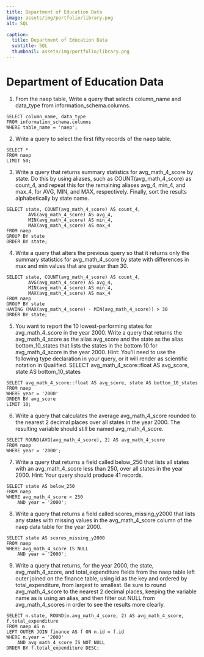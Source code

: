 ```yaml
---
title: Department of Education Data
image: assets/img/portfolio/library.png
alt: SQL

caption:
  title: Department of Education Data
  subtitle: SQL
  thumbnail: assets/img/portfolio/library.png
---
```


# Department of Education Data

1. From the naep table, Write a query that selects column_name and data_type from information_schema.columns.  
```
SELECT column_name, data_type
FROM information_schema.columns
WHERE table_name = 'naep';
```

2. Write a query to select the first fifty records of the naep table.  
```
SELECT *
FROM naep
LIMIT 50;
```

3. Write a query that returns summary statistics for avg_math_4_score by state. Do this by using aliases, such as COUNT(avg_math_4_score) as count_4, and repeat this for the remaining aliases avg_4, min_4, and max_4, for AVG, MIN, and MAX, respectively. Finally, sort the results alphabetically by state name.  
```
SELECT state, COUNT(avg_math_4_score) AS count_4,
		AVG(avg_math_4_score) AS avg_4,
		MIN(avg_math_4_score) AS min_4,
		MAX(avg_math_4_score) AS max_4
FROM naep
GROUP BY state
ORDER BY state;
```

4. Write a query that alters the previous query so that it returns only the summary statistics for avg_math_4_score by state with differences in max and min values that are greater than 30.  
```
SELECT state, COUNT(avg_math_4_score) AS count_4,
		AVG(avg_math_4_score) AS avg_4,
		MIN(avg_math_4_score) AS min_4,
		MAX(avg_math_4_score) AS max_4
FROM naep
GROUP BY state
HAVING (MAX(avg_math_4_score) - MIN(avg_math_4_score)) > 30
ORDER BY state;
```

5. You want to report the 10 lowest-performing states for avg_math_4_score in the year 2000. Write a query that returns the avg_math_4_score as the alias avg_score and the state as the alias bottom_10_states that lists the states in the bottom 10 for avg_math_4_score in the year 2000. Hint: You'll need to use the following type declaration in your query, or it will render as scientific notation in Qualified. SELECT avg_math_4_score::float AS avg_score, state AS bottom_10_states  
```
SELECT avg_math_4_score::float AS avg_score, state AS bottom_10_states
FROM naep
WHERE year = '2000'
ORDER BY avg_score
LIMIT 10;
```

6. Write a query that calculates the average avg_math_4_score rounded to the nearest 2 decimal places over all states in the year 2000. The resulting variable should still be named avg_math_4_score.  
```
SELECT ROUND(AVG(avg_math_4_score), 2) AS avg_math_4_score
FROM naep
WHERE year = '2000';
```

7. Write a query that returns a field called below_250 that lists all states with an avg_math_4_score less than 250, over all states in the year 2000. Hint: Your query should produce 41 records.  
```
SELECT state AS below_250
FROM naep
WHERE avg_math_4_score < 250
    AND year = '2000';
```

8. Write a query that returns a field called scores_missing_y2000 that lists any states with missing values in the avg_math_4_score column of the naep data table for the year 2000.  
```
SELECT state AS scores_missing_y2000
FROM naep
WHERE avg_math_4_score IS NULL
    AND year = '2000';
```

9. Write a query that returns, for the year 2000, the state, avg_math_4_score, and total_expenditure fields from the naep table left outer joined on the finance table, using id as the key and ordered by total_expenditure, from largest to smallest. Be sure to round avg_math_4_score to the nearest 2 decimal places, keeping the variable name as is using an alias, and then filter out NULL from avg_math_4_scores in order to see the results more clearly.  
```
SELECT n.state, ROUND(n.avg_math_4_score, 2) AS avg_math_4_score, f.total_expenditure
FROM naep AS n
LEFT OUTER JOIN finance AS f ON n.id = f.id
WHERE n.year = '2000'
    AND avg_math_4_score IS NOT NULL
ORDER BY f.total_expenditure DESC;
```
